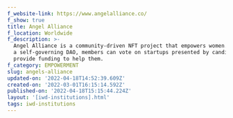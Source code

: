 ```yaml
---
f_website-link: https://www.angelalliance.co/
f_show: true
title: Angel Alliance
f_location: Worldwide
f_description: >-
  Angel Alliance is a community-driven NFT project that empowers women. Through
  a self-governing DAO, members can vote on startups presented by candidates and
  provide funding to help them.
f_category: EMPOWERMENT
slug: angels-alliance
updated-on: '2022-04-18T14:52:39.609Z'
created-on: '2022-03-01T16:15:14.592Z'
published-on: '2022-04-18T15:15:44.224Z'
layout: '[iwd-institutions].html'
tags: iwd-institutions
---
```




